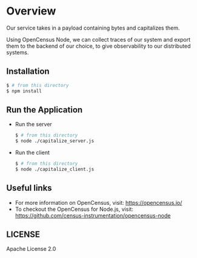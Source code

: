 # Overview

Our service takes in a payload containing bytes and capitalizes them.

Using OpenCensus Node, we can collect traces of our system and export them to the backend of our choice, to give observability to our distributed systems.


## Installation

```sh
$ # from this directory
$ npm install
```


## Run the Application

 - Run the server

   ```sh
   $ # from this directory
   $ node ./capitalize_server.js
   ```

 - Run the client

   ```sh
   $ # from this directory
   $ node ./capitalize_client.js
   ```

## Useful links
- For more information on OpenCensus, visit: <https://opencensus.io/>
- To checkout the OpenCensus for Node.js, visit: <https://github.com/census-instrumentation/opencensus-node>

## LICENSE

Apache License 2.0
